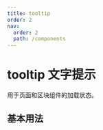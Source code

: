 ```yaml
---
title: tooltip
order: 2
nav:
  order: 2
  path: /components
---
```


# tooltip 文字提示

用于页面和区块组件的加载状态。

## 基本用法

<code src="./demos/base.tsx"/>

<API></API>
